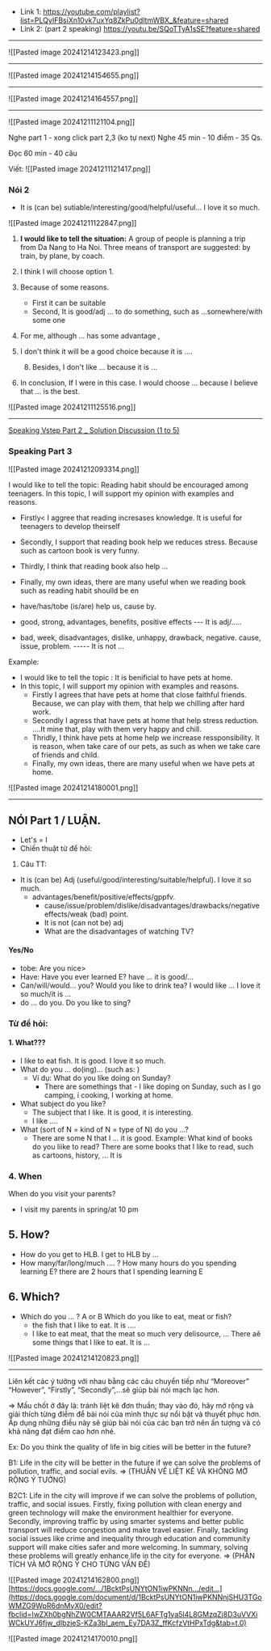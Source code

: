 - Link 1: https://youtube.com/playlist?list=PLQyIFBsiXn10vk7uxYq8ZkPu0dltmWBX_&feature=shared
- Link 2: (part 2 speaking) https://youtu.be/SQoTTyA1sSE?feature=shared

------------
![[Pasted image 20241214123423.png]]

---
![[Pasted image 20241214154655.png]]

---
![[Pasted image 20241214164557.png]]

---




![[Pasted image 20241211121104.png]]


Nghe part 1 - xong click part 2,3 (ko tự next)
Nghe 45 min - 10 điểm - 35 Qs. 

Đọc 60 min - 40 câu 

Viết: 
![[Pasted image 20241211121417.png]]


### Nói 2 
- It is (can be) sutiable/interesting/good/helpful/useful... I love it so much. 

![[Pasted image 20241211122847.png]]


1. **I would like to tell the situation:** A group of people is planning a trip from Da Nang to Ha Noi. Three means of transport are suggested: by train, by plane, by coach. 

2. I think I will choose option 1. 
3. Because of some reasons. 
	- First it can be suitable 
	- Second, It is good/adj ... to do something, such as ...somewhere/with some one 
6. For me, although ... has some advantage , 
7. I don't think it will be a good choice because it is ....

	8. Besides, I don't like ... because it is ...

9. In conclusion, If I were in this case. I would choose ... because I believe that ... is the best. 

![[Pasted image 20241211125516.png]]

--------
[Speaking Vstep Part 2 _ Solution Discussion (1 to 5)](https://www.youtube.com/playlist?list=PL3XSOaYozHNPhnI5GGRZWbJ6RVTCjd5jZ)


### Speaking Part 3 

![[Pasted image 20241212093314.png]]

I would like to tell the topic: Reading habit should be encouraged among teenagers. 
In this topic, I will support my opinion with examples and reasons. 
- Firstly< I aggree that reading incresases knowledge. It is useful for teenagers to develop theirself
- Secondly, I support that reading book help we reduces stress. Because such as cartoon book is very funny. 
- Thirdly, I think that reading book also help ...
- Finally, my own ideas, there are many useful when we reading book such as reading habit shoulld be en

- have/has/tobe (is/are) help us, cause by. 
-  good, strong, advantages, benefits, positive effects --- It is adj/.....
-  bad, week, disadvantages, dislike, unhappy, drawback, negative. cause, issue, problem. ----- It is not ... 

Example: 
- I would like to tell the topic : It is benificial to have pets at home. 
- In this topic, I will support my opinion with examples and reasons. 
	- Firstly I agrees that have pets at home that close faithful friends. Because, we can play with them, that help we chilling after hard work. 
	- Secondly I agress that have pets at home that help stress reduction. ....It mine that, play with them very happy and chill. 
	- Thridly, I think have pets at home help we increase ressponsibility. It is reason, when take care of our pets, as such as when we take care of friends and child. 
	- Finally, my own ideas, there are many useful when we have pets at home. 


![[Pasted image 20241214180001.png]]

---
## NÓI Part 1 / LUẬN.  

- Let's = I
- Chiến thuật từ để hỏi: 

1. Câu TT: 
- It is (can be) Adj (useful/good/interesting/suitable/helpful). I love it so much. 
	- advantages/benefit/positive/effects/gppfv. 
      -  cause/issue/problem/dislike/disadvantages/drawbacks/negative effects/weak (bad) point. 
      - It is not (can not be) adj 
      - What are the disadvantages of watching TV?

#### Yes/No 
- tobe: Are you nice> 
- Have: Have you ever learned E? have ... it is good/...
- Can/will/would... you? Would you like to drink tea? I would like ... I love it so much/it is ... 
- do ... do you. Do you like to sing? 
### Từ để hỏi: 

#### 1. What??? 
- I like to eat fish. It is good. I love it so much. 
- What do you ... do(ing)... (such as: )
	- Ví dụ: What do you like doing on Sunday? 
		- There are somethings that - I like doping on Sunday, such as I go camping, i  cooking, I working at home. 
- What subject do you like? 
	- The subject that I like. It is good, it is interesting. 
	- I like .... 
- What (sort of N = kind of N = type of N) do you ...?
	- There are some N that I ... it is good. 
Example: What kind of books do you liike to read? 
	There are some books that I like to read, such as cartoons, history, ... It is 

 ### 4. When 
 When do you visit your parents? 
- I visit my parents in spring/at 10 pm 
## 5. How? 
- How do you get to HLB. I get to HLB by ...
- How many/far/long/much .... ? 
How many hours do you spending learning E? 
there are 2 hours that I spending learning E

## 6. Which? 
- Which do you ... ? A or B 
Which do you like to eat, meat or fish? 
	- the fish that I like to eat. It is .... 
	- I like to eat meat, that the meat so much very delisource, ... There aê some things that I like to eat. It is ... 



![[Pasted image 20241214120823.png]]

---
Liên kết các ý tưởng với nhau bằng các câu chuyển tiếp như “Moreover” “However”, “Firstly”, “Secondly”,...sẽ giúp bài nói mạch lạc hơn.

=> Mấu chốt ở đây là: tránh liệt kê đơn thuần; thay vào đó, hãy mở rộng và giải thích từng điểm để bài nói của mình thực sự nổi bật và thuyết phục hơn. Áp dụng những điều này sẽ giúp bài nói của các bạn trở nên ấn tượng và có khả năng đạt điểm cao hơn nhé.

Ex: Do you think the quality of life in big cities will be better in the future?

B1: Life in the city will be better in the future if we can solve the problems of pollution, traffic, and social evils. => (THUẦN VỀ LIỆT KÊ VÀ KHÔNG MỞ RỘNG Ý TƯỞNG)

B2C1: Life in the city will improve if we can solve the problems of pollution, traffic, and social issues. Firstly, fixing pollution with clean energy and green technology will make the environment healthier for everyone. Secondly, improving traffic by using smarter systems and better public transport will reduce congestion and make travel easier. Finally, tackling social issues like crime and inequality through education and community support will make cities safer and more welcoming. In summary, solving these problems will greatly enhance life in the city for everyone. => (PHÂN TÍCH VÀ MỞ RỘNG Ý CHO TỪNG VẤN ĐỀ)

![[Pasted image 20241214162800.png]]
[https://docs.google.com/.../1BcktPsUNYtON1iwPKNNn.../edit...](https://docs.google.com/document/d/1BcktPsUNYtON1iwPKNNnjSHU3TGoWMZG9WpR6dnMyX0/edit?fbclid=IwZXh0bgNhZW0CMTAAAR2Vf5L6AFTg1ya5l4L8GMzqZj8D3uVVXiWCkUYJ6fjw_dIbzjeS-KZa3bI_aem_Ey7DA3Z_ffKcfzVtHPxTdg&tab=t.0)


![[Pasted image 20241214170010.png]]